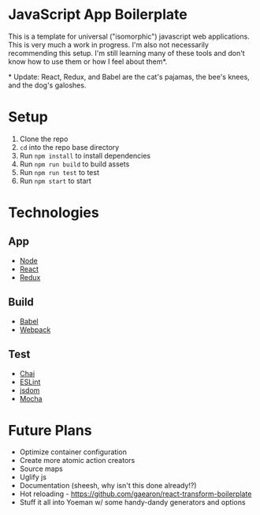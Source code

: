 # JavaScript App Boilerplate

This is a template for universal ("isomorphic") javascript web applications. This is very much a work in progress. I'm also not necessarily recommending this setup. I'm still learning many of these tools and don't know how to use them or how I feel about them*.

\* Update: React, Redux, and Babel are the cat's pajamas, the bee's knees, and the dog's galoshes.

# Setup

1. Clone the repo
2. `cd` into the repo base directory
3. Run `npm install` to install dependencies
4. Run `npm run build` to build assets
5. Run `npm run test` to test
6. Run `npm start` to start

# Technologies

## App
* [Node](https://nodejs.org/)
* [React](http://facebook.github.io/react/)
* [Redux](https://github.com/rackt/redux)

## Build
* [Babel](http://babeljs.io/)
* [Webpack](https://webpack.github.io/)

## Test
* [Chai](http://chaijs.com/)
* [ESLint](http://eslint.org/)
* [jsdom](https://github.com/tmpvar/jsdom)
* [Mocha](https://mochajs.org/)

# Future Plans

* Optimize container configuration
* Create more atomic action creators
* Source maps
* Uglify js
* Documentation (sheesh, why isn't this done already!?)
* Hot reloading - https://github.com/gaearon/react-transform-boilerplate
* Stuff it all into Yoeman w/ some handy-dandy generators and options